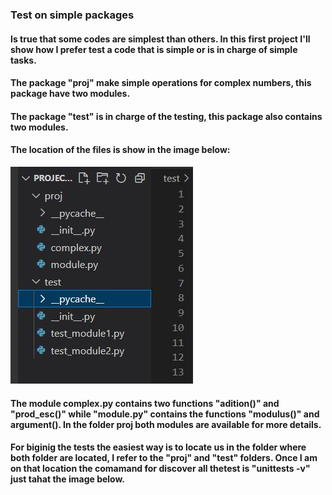 ### Test on simple packages

#### Is true that some codes are simplest than others. In this first project I'll show how I prefer test a code that is simple or is in charge of simple tasks.

#### The package "proj" make simple operations for complex numbers, this package have two modules. 

#### The package "test" is in charge of the testing, this package also contains two modules. 

#### The location of the files is show in the image below:

![Files Location](Images/files_1.JPG)


#### The module complex.py contains two functions "adition()" and "prod_esc()" while "module.py" contains the functions "modulus()" and argument(). In the folder proj both modules are available for more details. 

#### For biginig the tests the easiest way is to locate us in the folder where both folder are located, I refer to the "proj" and "test" folders. Once I am on that location the comamand for discover all thetest is "unittests -v" just tahat the image below. 

